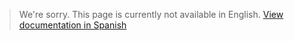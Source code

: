>We're sorry. This page is currently not available in English.
>[View documentation in Spanish](https://www.mercadopago.com.ar/developers/es/guides/manage-account/available-money/how-to-use/)
